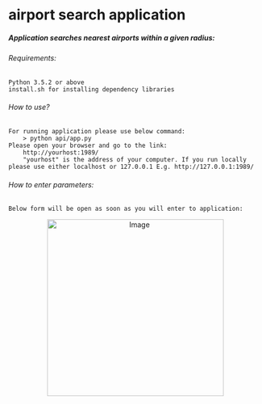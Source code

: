 # airport search application

##### Application searches nearest airports within a given radius:

###### Requirements:
    Python 3.5.2 or above
    install.sh for installing dependency libraries

###### How to use?
    For running application please use below command:
        > python api/app.py
    Please open your browser and go to the link:
        http://yourhost:1989/
        "yourhost" is the address of your computer. If you run locally please use either localhost or 127.0.0.1 E.g. http://127.0.0.1:1989/
###### How to enter parameters:
    Below form will be open as soon as you will enter to application:

<p align="center">
  <img src="https://user-images.githubusercontent.com/22753949/55488218-e6f86180-562f-11e9-9d17-9c8742d5b559.png" width="350" title="Image">
</p>
